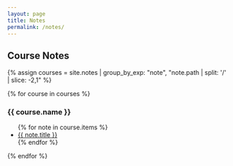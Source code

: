 ```yaml
---
layout: page
title: Notes
permalink: /notes/
---
```


<h2>Course Notes</h2>

{% assign courses = site.notes | group_by_exp: "note", "note.path | split: '/' | slice: -2,1" %}

{% for course in courses %}
  <h3>{{ course.name }}</h3>
  <ul>
    {% for note in course.items %}
      <li><a href="{{ note.url }}">{{ note.title }}</a></li>
    {% endfor %}
  </ul>
{% endfor %}
